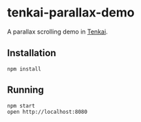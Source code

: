 # tenkai-parallax-demo

A parallax scrolling demo in [Tenkai](https://github.com/tomdionysus/tenkai).

## Installation

```
npm install
```

## Running

```
npm start
open http://localhost:8080
```